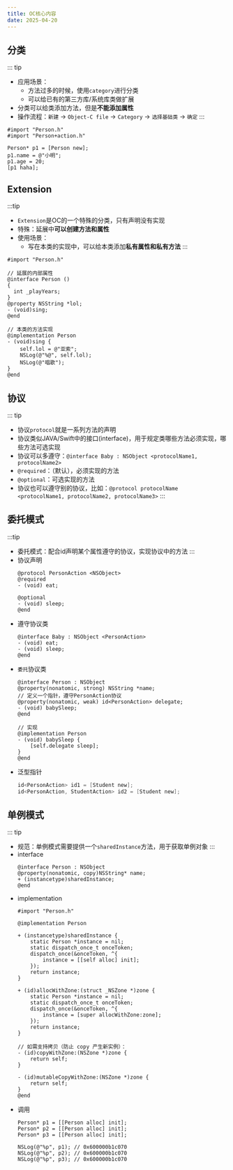 ```yaml
---
title: OC核心内容
date: 2025-04-20
---
```

## 分类
::: tip
- 应用场景：
  - 方法过多的时候，使用`category`进行分类
  - 可以给已有的第三方库/系统库类做扩展
- 分类可以给类添加方法，但是**不能添加属性**
- 操作流程：`新建` -> `Object-C file` -> `Category` -> `选择基础类` -> `确定`
:::
```objc
#import "Person.h"
#import "Person+action.h"

Person* p1 = [Person new];
p1.name = @"小明";
p1.age = 20;
[p1 haha];
```

## Extension
:::tip
- `Extension`是OC的一个特殊的分类，只有声明没有实现
- 特殊：延展中**可以创建方法和属性**
- 使用场景：
  - 写在本类的实现中，可以给本类添加**私有属性和私有方法**
:::
```objc
#import "Person.h"

// 延展的内部属性
@interface Person ()
{
  int _playYears;
}
@property NSString *lol;
- (void)sing;
@end

// 本类的方法实现
@implementation Person
- (void)sing {
    self.lol = @"亚索";
    NSLog(@"%@", self.lol);
    NSLog(@"唱歌");
}
@end
```
## 协议
::: tip
- 协议`protocol`就是一系列方法的声明
- 协议类似JAVA/Swift中的接口(interface)，用于规定类哪些方法必须实现，哪些方法可选实现
- 协议可以多遵守：`@interface Baby : NSObject <protocolName1, protocolName2>`
- `@required`：（默认），必须实现的方法
- `@optional`：可选实现的方法
- 协议也可以遵守别的协议，比如：`@protocol protocolName <protocolName1, protocolName2, protocolName3>`
:::
## 委托模式
:::tip
- 委托模式：配合id声明某个属性遵守的协议，实现协议中的方法
:::
- 协议声明
  ```objc
  @protocol PersonAction <NSObject>
  @required
  - (void) eat;

  @optional
  - (void) sleep;
  @end
  ```
- 遵守协议类
  ```objc
  @interface Baby : NSObject <PersonAction>
  - (void) eat;
  - (void) sleep;
  @end
  ```
- `委托`协议类
  ```objc
  @interface Person : NSObject
  @property(nonatomic, strong) NSString *name;
  // 定义一个指针，遵守PersonAction协议
  @property(nonatomic, weak) id<PersonAction> delegate;
  - (void) babySleep;
  @end

  // 实现
  @implementation Person
  - (void) babySleep {
      [self.delegate sleep];
  }
  @end
  ```
- 泛型指针
  ```c
  id<PersonAction> id1 = [Student new];
  id<PersonAction, StudentAction> id2 = [Student new];
  ```

## 单例模式
::: tip
- 规范：单例模式需要提供一个`sharedInstance`方法，用于获取单例对象
:::
- interface
  ```objc
  @interface Person : NSObject
  @property(nonatomic, copy)NSString* name;
  + (instancetype)sharedInstance;
  @end
  ```
- implementation
  ```objc
  #import "Person.h"

  @implementation Person

  + (instancetype)sharedInstance {
      static Person *instance = nil;
      static dispatch_once_t onceToken;
      dispatch_once(&onceToken, ^{
          instance = [[self alloc] init];
      });
      return instance;
  }

  + (id)allocWithZone:(struct _NSZone *)zone {
      static Person *instance = nil;
      static dispatch_once_t onceToken;
      dispatch_once(&onceToken, ^{
          instance = [super allocWithZone:zone];
      });
      return instance;
  }

  // 如需支持拷贝（防止 copy 产生新实例）：
  - (id)copyWithZone:(NSZone *)zone {
      return self;
  }

  - (id)mutableCopyWithZone:(NSZone *)zone {
      return self;
  }
  @end
  ```
- 调用
  ```objc
  Person* p1 = [[Person alloc] init];
  Person* p2 = [[Person alloc] init];
  Person* p3 = [[Person alloc] init];

  NSLog(@"%p", p1); // 0x600000b1c070
  NSLog(@"%p", p2); // 0x600000b1c070
  NSLog(@"%p", p3); // 0x600000b1c070
  ```